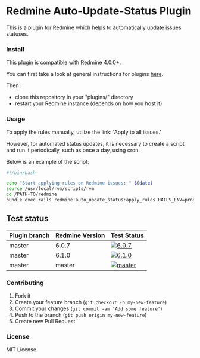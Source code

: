 # Redmine Auto-Update-Status Plugin

This is a plugin for Redmine which helps to automatically update issues statuses.


### Install

This plugin is compatible with Redmine 4.0.0+.

You can first take a look at general instructions for plugins [here](http://www.redmine.org/wiki/redmine/Plugins).

Then :
* clone this repository in your "plugins/" directory
* restart your Redmine instance (depends on how you host it)

### Usage

To apply the rules manually, utilize the link: 'Apply to all issues.'

However, for automated status updates, it is necessary to create a script and run it periodically, such as once a day, using cron.

Below is an example of the script:

```bash
#!/bin/bash

echo "Start applying rules on Redmine issues: " $(date)
source /usr/local/rvm/scripts/rvm
cd /PATH-TO/redmine
bundle exec rails redmine:auto_update_status:apply_rules RAILS_ENV=production
```

## Test status

|Plugin branch| Redmine Version | Test Status       |
|-------------|-----------------|-------------------|
|master       | 6.0.7           | [![6.0.7][1]][5]  |
|master       | 6.1.0           | [![6.1.0][2]][5]  |
|master       | master          | [![master][4]][5] |

[1]: https://github.com/nanego/redmine_auto_update_status/actions/workflows/6_0_7.yml/badge.svg
[2]: https://github.com/nanego/redmine_auto_update_status/actions/workflows/6_1_0.yml/badge.svg
[4]: https://github.com/nanego/redmine_auto_update_status/actions/workflows/master.yml/badge.svg
[5]: https://github.com/nanego/redmine_auto_update_status/actions

### Contributing

1. Fork it
2. Create your feature branch (`git checkout -b my-new-feature`)
3. Commit your changes (`git commit -am 'Add some feature'`)
4. Push to the branch (`git push origin my-new-feature`)
5. Create new Pull Request

### License
MIT License.
